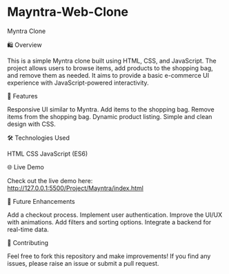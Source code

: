 # Mayntra-Web-Clone
Myntra Clone

🛍️ Overview

This is a simple Myntra clone built using HTML, CSS, and JavaScript. The project allows users to browse items, add products to the shopping bag, and remove them as needed. It aims to provide a basic e-commerce UI experience with JavaScript-powered interactivity.

🚀 Features

 Responsive UI similar to Myntra.
 Add items to the shopping bag.
 Remove items from the shopping bag.
 Dynamic product listing.
 Simple and clean design with CSS.

🛠️ Technologies Used

HTML
CSS
JavaScript (ES6)

🌐 Live Demo

Check out the live demo here: http://127.0.0.1:5500/Project/Mayntra/index.html

📌 Future Enhancements

Add a checkout process.
Implement user authentication.
Improve the UI/UX with animations.
Add filters and sorting options.
Integrate a backend for real-time data.

🤝 Contributing

Feel free to fork this repository and make improvements! If you find any issues, please raise an issue or submit a pull request.
